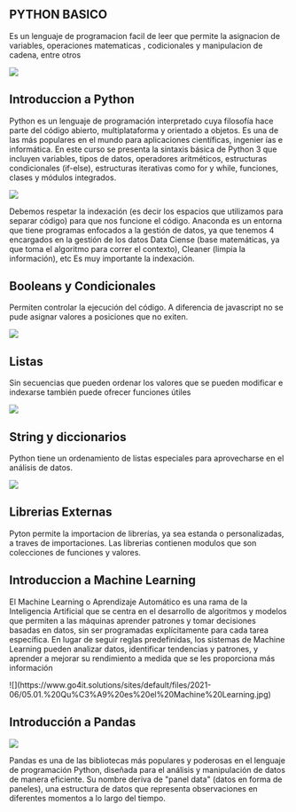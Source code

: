 <h2>PYTHON BASICO</h2>

Es un lenguaje de programacion facil de leer que permite la asignacion de variables, operaciones matematicas , codicionales y manipulacion de cadena, entre otros

![](https://files.realpython.com/media/Newbie_Watermarked.a9319218252a.jpg)
<h2>Introduccion a Python</h2>
<p>

Python es un lenguaje de programación interpretado cuya filosofía hace parte del código abierto, multiplataforma y orientado a objetos. Es una de las más populares en el mundo para aplicaciones científicas, ingenier ías e informática. En este curso se presenta la sintaxis básica de Python 3 que incluyen variables, tipos de datos, operadores aritméticos, estructuras condicionales (if-else), estructuras iterativas como for y while, funciones, clases y módulos integrados.

</p>

![](https://infimg.com/bimg/2016/09/introduccion-python-principantes.jpg)

<p>
Debemos respetar la indexación (es decir los espacios que utilizamos para separar código) para que nos funcione eI código. Anaconda es un entorna que tiene programas enfocados a la gestión de datos, ya que tenemos 4 encargados en la gestión de los datos Data Ciense (base matemáticas, ya que toma el algoritmo para correr el contexto), Cleaner (limpia la información), etc  
Es muy importante la indexación.
</p>

<h2>Booleans y Condicionales</h2>

<p>
Permiten controlar la ejecución del código. A diferencia de javascript no se pude asignar valores a posiciones que no exiten.
</p>

![](https://tutorias.co/wp-content/uploads/2012/12/tablaBooleanaPYTHON.jpg)

<h2>Listas</h2>

<p>
Sin secuencias que pueden ordenar los valores que se pueden modificar e indexarse también puede ofrecer funciones útiles
</p>

![](https://parzibyte.me/blog/wp-content/uploads/2018/12/Cortar-arreglos-en-Python-slice-en-listas.png)

<h2>String y diccionarios</h2>
<p>
Python tiene un ordenamiento de listas especiales para aprovecharse en el análisis de datos.
</p>

![](https://parzibyte.me/blog/wp-content/uploads/2019/01/Eliminar-clave-de-un-diccionario-con-Python.png)

<h2>Librerias Externas</h2>
<p>
Pyton permite la importacion de librerías, ya sea estanda o personalizadas, a traves de importaciones. Las librerias contienen modulos que son colecciones de funciones y valores.
</p>


<h2>Introduccion a Machine Learning</h2>
<p>
El Machine Learning o Aprendizaje Automático es una rama de la Inteligencia Artificial que se centra en el desarrollo de algoritmos y modelos que permiten a las máquinas aprender patrones y tomar decisiones basadas en datos, sin ser programadas explícitamente para cada tarea específica. En lugar de seguir reglas predefinidas, los sistemas de Machine Learning pueden analizar datos, identificar tendencias y patrones, y aprender a mejorar su rendimiento a medida que se les proporciona más información
</p>
![](https://www.go4it.solutions/sites/default/files/2021-06/05.01.%20Qu%C3%A9%20es%20el%20Machine%20Learning.jpg)

<h2></h2>

<h2>Introducción a Pandas</h2>

![](https://upload.wikimedia.org/wikipedia/commons/thumb/e/ed/Pandas_logo.svg/1200px-Pandas_logo.svg.png)

<p>
Pandas es una de las bibliotecas más populares y poderosas en el lenguaje de programación Python, diseñada para el análisis y manipulación de datos de manera eficiente. Su nombre deriva de "panel data" (datos en forma de paneles), una estructura de datos que representa observaciones en diferentes momentos a lo largo del tiempo.
</p>


